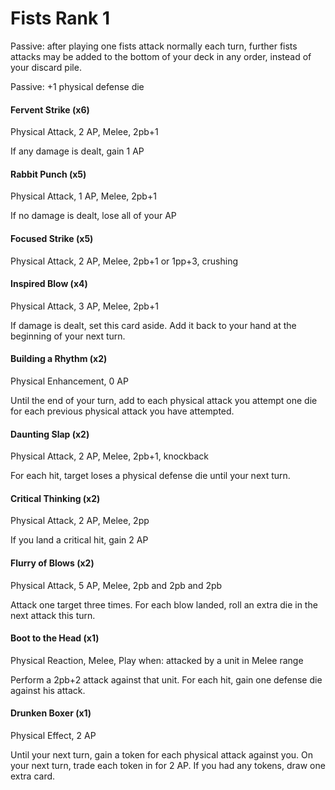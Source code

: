 # Fists Rank 1

Passive: after playing one fists attack normally each turn, further fists attacks may be added to the bottom of your deck in any order, instead of your discard pile.

Passive: +1 physical defense die

#### Fervent Strike (x6)

Physical Attack, 2 AP, Melee, 2pb+1

If any damage is dealt, gain 1 AP

#### Rabbit Punch (x5)

Physical Attack, 1 AP, Melee, 2pb+1

If no damage is dealt, lose all of your AP

#### Focused Strike (x5)

Physical Attack, 2 AP, Melee, 2pb+1 or 1pp+3, crushing

#### Inspired Blow (x4)

Physical Attack, 3 AP, Melee, 2pb+1

If damage is dealt, set this card aside.
Add it back to your hand at the beginning of your next turn.

#### Building a Rhythm (x2)

Physical Enhancement, 0 AP

Until the end of your turn, add to each physical attack you attempt
one die for each previous physical attack you have attempted.

#### Daunting Slap (x2)

Physical Attack, 2 AP, Melee, 2pb+1, knockback

For each hit, target loses a physical defense die until your next turn.

#### Critical Thinking (x2)

Physical Attack, 2 AP, Melee, 2pp

If you land a critical hit, gain 2 AP

#### Flurry of Blows (x2)

Physical Attack, 5 AP, Melee, 2pb and 2pb and 2pb

Attack one target three times. For each blow landed, roll an extra die in the next attack this turn.

#### Boot to the Head (x1)

Physical Reaction, Melee, Play when: attacked by a unit in Melee range

Perform a 2pb+2 attack against that unit. For each hit, gain one defense die against his attack.

#### Drunken Boxer (x1)

Physical Effect, 2 AP

Until your next turn, gain a token for each physical attack against you.
On your next turn, trade each token in for 2 AP. If you had any tokens, draw one extra card.
